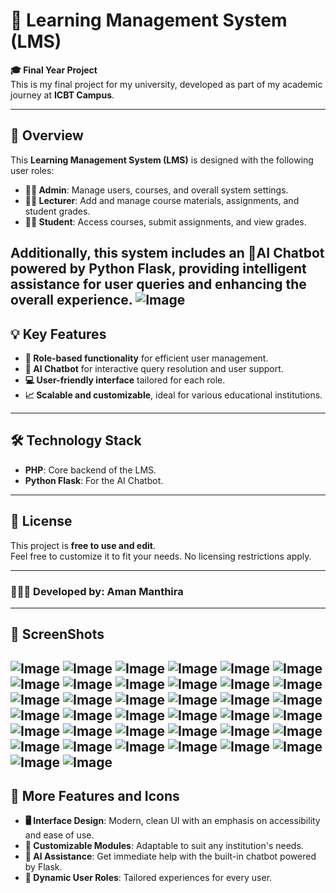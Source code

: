 # 🌈 Learning Management System (LMS)

**🎓 Final Year Project**  
This is my final project for my university, developed as part of my academic journey at **ICBT Campus**.

---

## 🚀 Overview
This **Learning Management System (LMS)** is designed with the following user roles:  
- **🧑‍💼 Admin**: Manage users, courses, and overall system settings.  
- **👩‍🏫 Lecturer**: Add and manage course materials, assignments, and student grades.  
- **👨‍🎓 Student**: Access courses, submit assignments, and view grades.  

Additionally, this system includes an **🤖AI Chatbot** powered by **Python Flask**, providing intelligent assistance for user queries and enhancing the overall experience.
![Image](https://github.com/user-attachments/assets/d09b4309-b808-400a-a406-6e06d0ed3c03)
---

## 💡 Key Features
- **🔑 Role-based functionality** for efficient user management.  
- **🤖 AI Chatbot** for interactive query resolution and user support.  
- **💻 User-friendly interface** tailored for each role.  
- **📈 Scalable and customizable**, ideal for various educational institutions.

---

## 🛠 Technology Stack
- **PHP**: Core backend of the LMS.  
- **Python Flask**: For the AI Chatbot.

---

## 📝 License
This project is **free to use and edit**.  
Feel free to customize it to fit your needs. No licensing restrictions apply.

---

### 👨🏻‍💻 Developed by: Aman Manthira

---

## 📸 ScreenShots
![Image](https://github.com/user-attachments/assets/756e4f13-df38-4f7d-86a8-7960bbea2df2)
![Image](https://github.com/user-attachments/assets/54f9ea88-71e6-48b2-a784-5cb6980c2423)
![Image](https://github.com/user-attachments/assets/045be812-8aa5-41d0-888e-e67c346d0e29)
![Image](https://github.com/user-attachments/assets/f04d26b5-5c02-4bc0-9d65-de8d303cc0f3)
![Image](https://github.com/user-attachments/assets/a78c0e0e-d857-41a8-af6e-5446e4031fd4)
![Image](https://github.com/user-attachments/assets/508ef0fc-8ea8-41f0-8a65-dbf9d18bec84)
![Image](https://github.com/user-attachments/assets/f8222a98-a424-4285-9371-919e46d50aa8)
![Image](https://github.com/user-attachments/assets/33856b8b-ffe8-4384-96e9-9d55db847965)
![Image](https://github.com/user-attachments/assets/ee7f6302-b595-4fed-b862-4cac359542e1)
![Image](https://github.com/user-attachments/assets/d965bcb5-b45e-4573-8185-7db19def2bda)
![Image](https://github.com/user-attachments/assets/51ddf305-584e-41cf-a529-c45619c1d9bb)
![Image](https://github.com/user-attachments/assets/baf6ea4b-2590-40d0-a2cd-6b80862314bd)
![Image](https://github.com/user-attachments/assets/d91cc6fe-909a-4f92-842d-f8f19bdc4ad2)
![Image](https://github.com/user-attachments/assets/be046a4b-126c-4175-8334-0215bd7e5b46)
![Image](https://github.com/user-attachments/assets/a04644da-6173-49e8-9f86-f864863bef78)
![Image](https://github.com/user-attachments/assets/16bf8ab7-3eb7-4e6e-af67-79333c3d89ca)
![Image](https://github.com/user-attachments/assets/cf2b61bc-3913-4fa7-8751-9c82f597c00a)
![Image](https://github.com/user-attachments/assets/e06b2c0a-414b-4d26-83b1-79e29db04dcf)
![Image](https://github.com/user-attachments/assets/8065d6f0-6976-40b1-9268-1742b84e99ac)
![Image](https://github.com/user-attachments/assets/ee0a3467-aeb6-48ff-8338-7d9a6bdb9331)
![Image](https://github.com/user-attachments/assets/a54336a5-f990-47e5-8a37-81b90c4eff91)
![Image](https://github.com/user-attachments/assets/52c286c8-bb21-474b-9149-f6c61b57a153)
![Image](https://github.com/user-attachments/assets/3d69d672-69cd-4592-af33-474505c5ffcb)
![Image](https://github.com/user-attachments/assets/418d0bc2-38dd-4ec6-93d1-5fb64aef5c4c)
![Image](https://github.com/user-attachments/assets/afb7397e-d7e2-4e7e-9d4c-ef01641e9384)
![Image](https://github.com/user-attachments/assets/5f7499e1-dc7e-48da-bac7-08664c7bb9d4)
![Image](https://github.com/user-attachments/assets/c52cd818-8e15-4673-8cf6-833907cb508a)
![Image](https://github.com/user-attachments/assets/a090da4c-a189-48b6-84d0-c6f9409d568c)
![Image](https://github.com/user-attachments/assets/34a31338-7f60-40c1-9459-305b7ecec85c)
![Image](https://github.com/user-attachments/assets/af6d3e95-90e6-466f-a7d9-1548dcb50ef4)
![Image](https://github.com/user-attachments/assets/a9074ee1-40e9-4d74-869b-ca806926257e)
![Image](https://github.com/user-attachments/assets/697240de-d375-48c1-b623-c933191e6da2)
![Image](https://github.com/user-attachments/assets/75c1e6c7-fc24-454d-8912-f6eb8dd3fd2d)
![Image](https://github.com/user-attachments/assets/3670c003-0ce1-434d-b5ce-8383ceb313dc)
![Image](https://github.com/user-attachments/assets/8e68f6c6-6bf3-4c53-b5a4-5bd530d6fc7d)
![Image](https://github.com/user-attachments/assets/620e98ba-1985-47c9-bfa5-1ea0f03475df)
![Image](https://github.com/user-attachments/assets/448e926b-02b0-419a-a123-ae1ca7970524)
![Image](https://github.com/user-attachments/assets/d09b4309-b808-400a-a406-6e06d0ed3c03)
---

## 🌈 More Features and Icons  
- **🖥️ Interface Design**: Modern, clean UI with an emphasis on accessibility and ease of use.  
- **🎯 Customizable Modules**: Adaptable to suit any institution's needs.  
- **💬 AI Assistance**: Get immediate help with the built-in chatbot powered by Flask.  
- **🔄 Dynamic User Roles**: Tailored experiences for every user.
